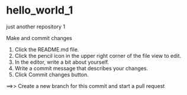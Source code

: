 # hello_world_1
just another repository 1


Make and commit changes
1. Click the README.md file.
2. Click the  pencil icon in the upper right corner of the file view to edit.
3. In the editor, write a bit about yourself.
4. Write a commit message that describes your changes.
5. Click Commit changes button.



==>> Create a new branch for this commit and start a pull request
